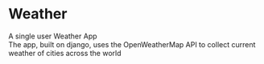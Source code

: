 # Weather
A single user Weather App  
The app, built on django, uses the OpenWeatherMap API to collect current weather of cities across the world
